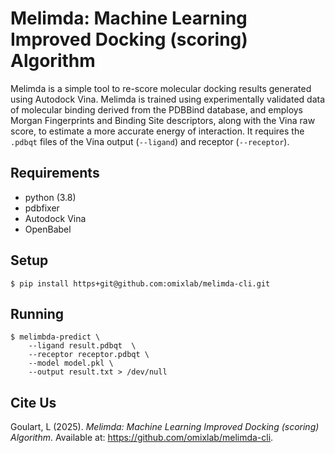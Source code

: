 # Melimda: Machine Learning Improved Docking (scoring) Algorithm

Melimda is a simple tool to re-score molecular docking results generated using
Autodock Vina. Melimda is trained using experimentally validated data of molecular
binding derived from the PDBBind database, and employs Morgan Fingerprints and 
Binding Site descriptors, along with the Vina raw score, to estimate a more
accurate energy of interaction. It requires the `.pdbqt` files of the Vina output (`--ligand`) and receptor (`--receptor`).

## Requirements

- python (3.8)
- pdbfixer
- Autodock Vina
- OpenBabel

## Setup

```
$ pip install https+git@github.com:omixlab/melimda-cli.git
```

## Running

```
$ melimbda-predict \
    --ligand result.pdbqt  \
    --receptor receptor.pdbqt \
    --model model.pkl \
    --output result.txt > /dev/null
```

## Cite Us

Goulart, L (2025). *Melimda: Machine Learning Improved Docking (scoring) Algorithm*. Available at: https://github.com/omixlab/melimda-cli. 
